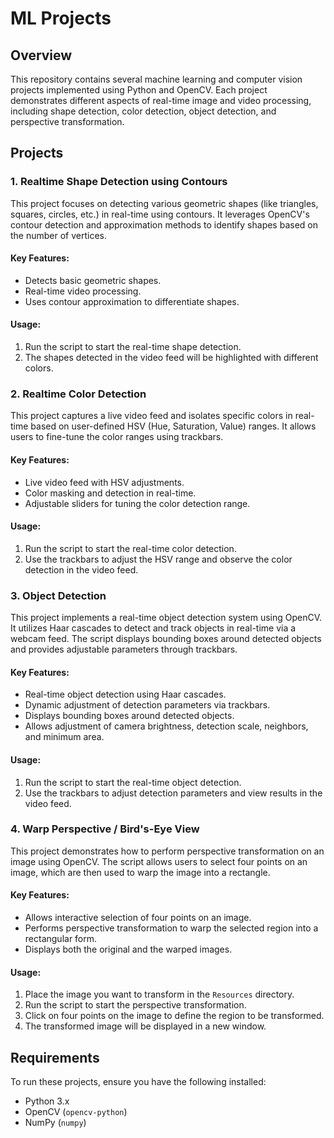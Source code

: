 # ML Projects

## Overview

This repository contains several machine learning and computer vision projects implemented using Python and OpenCV. Each project demonstrates different aspects of real-time image and video processing, including shape detection, color detection, object detection, and perspective transformation.

## Projects

### 1. Realtime Shape Detection using Contours

This project focuses on detecting various geometric shapes (like triangles, squares, circles, etc.) in real-time using contours. It leverages OpenCV's contour detection and approximation methods to identify shapes based on the number of vertices.

#### Key Features:
- Detects basic geometric shapes.
- Real-time video processing.
- Uses contour approximation to differentiate shapes.

#### Usage:
1. Run the script to start the real-time shape detection.
2. The shapes detected in the video feed will be highlighted with different colors.

### 2. Realtime Color Detection

This project captures a live video feed and isolates specific colors in real-time based on user-defined HSV (Hue, Saturation, Value) ranges. It allows users to fine-tune the color ranges using trackbars.

#### Key Features:
- Live video feed with HSV adjustments.
- Color masking and detection in real-time.
- Adjustable sliders for tuning the color detection range.

#### Usage:
1. Run the script to start the real-time color detection.
2. Use the trackbars to adjust the HSV range and observe the color detection in the video feed.

### 3. Object Detection

This project implements a real-time object detection system using OpenCV. It utilizes Haar cascades to detect and track objects in real-time via a webcam feed. The script displays bounding boxes around detected objects and provides adjustable parameters through trackbars.

#### Key Features:
- Real-time object detection using Haar cascades.
- Dynamic adjustment of detection parameters via trackbars.
- Displays bounding boxes around detected objects.
- Allows adjustment of camera brightness, detection scale, neighbors, and minimum area.

#### Usage:
1. Run the script to start the real-time object detection.
2. Use the trackbars to adjust detection parameters and view results in the video feed.

### 4. Warp Perspective / Bird's-Eye View

This project demonstrates how to perform perspective transformation on an image using OpenCV. The script allows users to select four points on an image, which are then used to warp the image into a rectangle.

#### Key Features:
- Allows interactive selection of four points on an image.
- Performs perspective transformation to warp the selected region into a rectangular form.
- Displays both the original and the warped images.

#### Usage:
1. Place the image you want to transform in the `Resources` directory.
2. Run the script to start the perspective transformation.
3. Click on four points on the image to define the region to be transformed.
4. The transformed image will be displayed in a new window.

## Requirements

To run these projects, ensure you have the following installed:

- Python 3.x
- OpenCV (`opencv-python`)
- NumPy (`numpy`)

